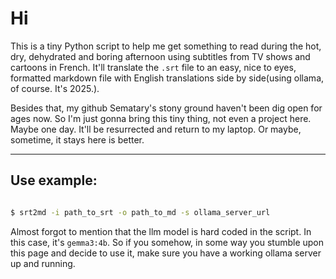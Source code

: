 # Hi

This is a tiny Python script to help me get something to read during the hot,
dry, dehydrated and boring afternoon using subtitles from TV shows and cartoons in
French. It'll translate the ```.srt``` file to an easy, nice to eyes, formatted markdown
file with English translations side by side(using ollama, of course. It's 2025.).

Besides that, my github Sematary's stony ground haven't been dig open for ages now.
So I'm just gonna bring this tiny thing, not even a project here. Maybe one day.
It'll be resurrected and return to my laptop. Or maybe, sometime,
it stays here is better.

---

## Use example:


```bash

$ srt2md -i path_to_srt -o path_to_md -s ollama_server_url

```

Almost forgot to mention that the llm model is hard coded in the script. In this
case, it's ```gemma3:4b```. So if you somehow, in some way you stumble upon this page and
decide to use it, make sure you have a working ollama server up and running.
